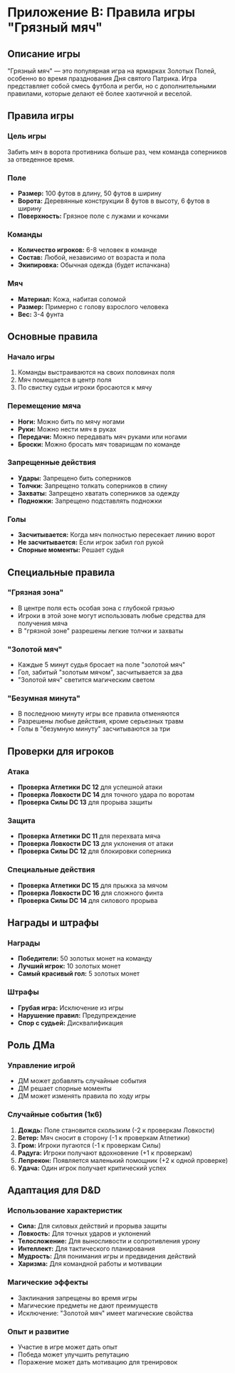 # Приложение В: Правила игры "Грязный мяч"

## Описание игры

"Грязный мяч" — это популярная игра на ярмарках Золотых Полей, особенно во время празднования Дня святого Патрика. Игра представляет собой смесь футбола и регби, но с дополнительными правилами, которые делают её более хаотичной и веселой.

## Правила игры

### Цель игры
Забить мяч в ворота противника больше раз, чем команда соперников за отведенное время.

### Поле
- **Размер:** 100 футов в длину, 50 футов в ширину
- **Ворота:** Деревянные конструкции 8 футов в высоту, 6 футов в ширину
- **Поверхность:** Грязное поле с лужами и кочками

### Команды
- **Количество игроков:** 6-8 человек в команде
- **Состав:** Любой, независимо от возраста и пола
- **Экипировка:** Обычная одежда (будет испачкана)

### Мяч
- **Материал:** Кожа, набитая соломой
- **Размер:** Примерно с голову взрослого человека
- **Вес:** 3-4 фунта

## Основные правила

### Начало игры
1. Команды выстраиваются на своих половинах поля
2. Мяч помещается в центр поля
3. По свистку судьи игроки бросаются к мячу

### Перемещение мяча
- **Ноги:** Можно бить по мячу ногами
- **Руки:** Можно нести мяч в руках
- **Передачи:** Можно передавать мяч руками или ногами
- **Броски:** Можно бросать мяч товарищам по команде

### Запрещенные действия
- **Удары:** Запрещено бить соперников
- **Толчки:** Запрещено толкать соперников в спину
- **Захваты:** Запрещено хватать соперников за одежду
- **Подножки:** Запрещено подставлять подножки

### Голы
- **Засчитывается:** Когда мяч полностью пересекает линию ворот
- **Не засчитывается:** Если игрок забил гол рукой
- **Спорные моменты:** Решает судья

## Специальные правила

### "Грязная зона"
- В центре поля есть особая зона с глубокой грязью
- Игроки в этой зоне могут использовать любые средства для получения мяча
- В "грязной зоне" разрешены легкие толчки и захваты

### "Золотой мяч"
- Каждые 5 минут судья бросает на поле "золотой мяч"
- Гол, забитый "золотым мячом", засчитывается за два
- "Золотой мяч" светится магическим светом

### "Безумная минута"
- В последнюю минуту игры все правила отменяются
- Разрешены любые действия, кроме серьезных травм
- Голы в "безумную минуту" засчитываются за три

## Проверки для игроков

### Атака
- **Проверка Атлетики DC 12** для успешной атаки
- **Проверка Ловкости DC 14** для точного удара по воротам
- **Проверка Силы DC 13** для прорыва защиты

### Защита
- **Проверка Атлетики DC 11** для перехвата мяча
- **Проверка Ловкости DC 13** для уклонения от атаки
- **Проверка Силы DC 12** для блокировки соперника

### Специальные действия
- **Проверка Атлетики DC 15** для прыжка за мячом
- **Проверка Ловкости DC 16** для сложного финта
- **Проверка Силы DC 14** для силового прорыва

## Награды и штрафы

### Награды
- **Победители:** 50 золотых монет на команду
- **Лучший игрок:** 10 золотых монет
- **Самый красивый гол:** 5 золотых монет

### Штрафы
- **Грубая игра:** Исключение из игры
- **Нарушение правил:** Предупреждение
- **Спор с судьей:** Дисквалификация

## Роль ДМа

### Управление игрой
- ДМ может добавлять случайные события
- ДМ решает спорные моменты
- ДМ может изменять правила по ходу игры

### Случайные события (1к6)
1. **Дождь:** Поле становится скользким (-2 к проверкам Ловкости)
2. **Ветер:** Мяч сносит в сторону (-1 к проверкам Атлетики)
3. **Гром:** Игроки пугаются (-1 к проверкам Силы)
4. **Радуга:** Игроки получают вдохновение (+1 к проверкам)
5. **Лепрекон:** Появляется маленький помощник (+2 к одной проверке)
6. **Удача:** Один игрок получает критический успех

## Адаптация для D&D

### Использование характеристик
- **Сила:** Для силовых действий и прорыва защиты
- **Ловкость:** Для точных ударов и уклонений
- **Телосложение:** Для выносливости и сопротивления урону
- **Интеллект:** Для тактического планирования
- **Мудрость:** Для понимания игры и предвидения действий
- **Харизма:** Для командной работы и мотивации

### Магические эффекты
- Заклинания запрещены во время игры
- Магические предметы не дают преимуществ
- Исключение: "Золотой мяч" имеет магические свойства

### Опыт и развитие
- Участие в игре может дать опыт
- Победа может улучшить репутацию
- Поражение может дать мотивацию для тренировок
